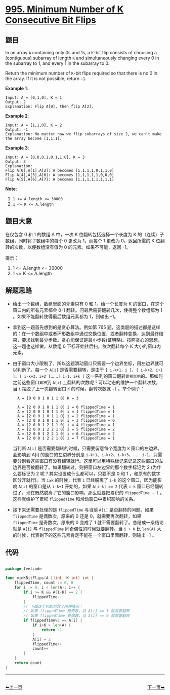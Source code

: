 # [995. Minimum Number of K Consecutive Bit Flips](https://leetcode.com/problems/minimum-number-of-k-consecutive-bit-flips/)


## 题目

In an array `A` containing only 0s and 1s, a `K`-bit flip consists of choosing a (contiguous) subarray of length `K` and simultaneously changing every 0 in the subarray to 1, and every 1 in the subarray to 0.

Return the minimum number of `K`-bit flips required so that there is no 0 in the array. If it is not possible, return `-1`.

**Example 1**:

    Input: A = [0,1,0], K = 1
    Output: 2
    Explanation: Flip A[0], then flip A[2].

**Example 2**:

    Input: A = [1,1,0], K = 2
    Output: -1
    Explanation: No matter how we flip subarrays of size 2, we can't make the array become [1,1,1].

**Example 3**:

    Input: A = [0,0,0,1,0,1,1,0], K = 3
    Output: 3
    Explanation:
    Flip A[0],A[1],A[2]: A becomes [1,1,1,1,0,1,1,0]
    Flip A[4],A[5],A[6]: A becomes [1,1,1,1,1,0,0,0]
    Flip A[5],A[6],A[7]: A becomes [1,1,1,1,1,1,1,1]

**Note**:

1. `1 <= A.length <= 30000`
2. `1 <= K <= A.length`


## 题目大意

在仅包含 0 和 1 的数组 A 中，一次 K 位翻转包括选择一个长度为 K 的（连续）子数组，同时将子数组中的每个 0 更改为 1，而每个 1 更改为 0。返回所需的 K 位翻转的次数，以便数组没有值为 0 的元素。如果不可能，返回 -1。

提示：

1. 1 <= A.length <= 30000
2. 1 <= K <= A.length


## 解题思路


- 给出一个数组，数组里面的元素只有 0 和 1。给一个长度为 K 的窗口，在这个窗口内的所有元素都会 0-1 翻转。问最后需要翻转几次，使得整个数组都为 1 。如果不能翻转使得最后数组元素都为 1，则输出 -1。
- 拿到这一题首先想到的是贪心算法。例如第 765 题，这类题的描述都是这样的：在一个数组中或者环形数组中通过交换位置，或者翻转变换，达到最终结果，要求找到最少步数。贪心能保证是最小步数(证明略)。按照贪心的思想，这一题也这样做，从数组 0 下标开始往后扫，依次翻转每个 K 大小的窗口内元素。
- 由于窗口大小限制了，所以这题滑动窗口只需要一个边界坐标，用左边界就可以判断了。每一个 `A[i]` 是否需要翻转，是由于 `[ i-k+1，i ]`、`[ i-k+2，i+1 ]`、`[ i-k+3，i+2 ]`……`[ i-1，i+k ]` 这一系列的窗口翻转`累积影响`的。那如何之前这些窗口`累积`到 `A[i]` 上翻转的次数呢？可以动态的维护一个翻转次数，当 `i` 摆脱了上一次翻转窗口 `K` 的时候，翻转次数就 `-1` 。举个例子：

        A = [0 0 0 1 0 1 1 0] K = 3
        
        A = [2 0 0 1 0 1 1 0] i = 0 flippedTime = 1
        A = [2 0 0 1 0 1 1 0] i = 1 flippedTime = 1
        A = [2 0 0 1 0 1 1 0] i = 2 flippedTime = 1
        A = [2 0 0 1 0 1 1 0] i = 3 flippedTime = 0
        A = [2 0 0 1 2 1 1 0] i = 4 flippedTime = 1
        A = [2 0 0 1 2 2 1 0] i = 5 flippedTime = 2
        A = [2 0 0 1 2 2 1 0] i = 6 flippedTime = 2
        A = [2 0 0 1 2 2 1 0] i = 7 flippedTime = 1

    当判断 `A[i]` 是否需要翻转的时候，只需要留意每个宽度为 `K` 窗口的左边界。会影响到 A[i] 的窗口的左边界分别是 `i-k+1`、`i-k+2`、`i-k+3`、…… `i-1`，只需要分别看这些窗口有没有翻转就行。这里可以用特殊标记来记录这些窗口的左边界是否被翻转了。如果翻转过，则把窗口左边界的那个数字标记为 2 (为什么要标记为 2 呢？其实设置成什么都可以，只要不是 0 和 1 ，和原有的数字区分开就行)。当 `i≥k` 的时候，代表 `i` 已经脱离了 `i-k` 的这个窗口，因为能影响 `A[i]` 的窗口是从 `i-k+1` 开始的，如果 `A[i-k] == 2` 代表 `i-k` 窗口已经翻转过了，现在既然脱离了它的窗口影响，那么就要把累积的 `flippedTime - 1` 。这样就维护了累积 `flippedTime` 和滑动窗口中累积影响的关系。

- 接下来还需要处理的是 `flippedTime` 与当前 `A[i]` 是否翻转的问题。如果 `flippedTime` 是偶数次，原来的 0 还是 0，就需要再次翻转，如果 `flippedTime` 是奇数次，原来的 0 变成了 1 就不需要翻转了。总结成一条结论就是 `A[i]` 与 `flippedTime` 同奇偶性的时候就要翻转。当 `i + K` 比 `len(A)` 大的时候，代表剩下的这些元素肯定不能在一个窗口里面翻转，则输出 -1 。


## 代码

```go

package leetcode

func minKBitFlips(A []int, K int) int {
	flippedTime, count := 0, 0
	for i := 0; i < len(A); i++ {
		if i >= K && A[i-K] == 2 {
			flippedTime--
		}
		// 下面这个判断包含了两种情况：
		// 如果 flippedTime 是奇数，且 A[i] == 1 就需要翻转
		// 如果 flippedTime 是偶数，且 A[i] == 0 就需要翻转
		if flippedTime%2 == A[i] {
			if i+K > len(A) {
				return -1
			}
			A[i] = 2
			flippedTime++
			count++
		}
	}
	return count
}

```
----------------------------------------------
<div style="display: flex;justify-content: space-between;align-items: center;">
<p><a href="https://books.halfrost.com/leetcode/ChapterFour/0993.Cousins-in-Binary-Tree/">⬅️上一页</a></p>
<p><a href="https://books.halfrost.com/leetcode/ChapterFour/0996.Number-of-Squareful-Arrays/">下一页➡️</a></p>
</div>

